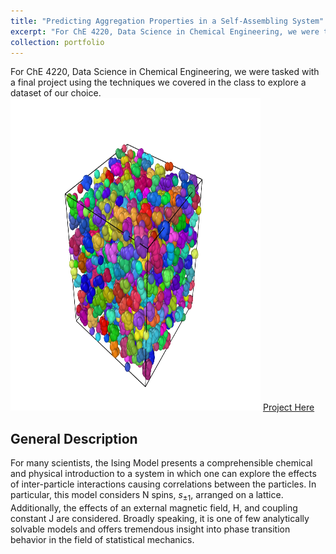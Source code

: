 ```yaml
---
title: "Predicting Aggregation Properties in a Self-Assembling System"
excerpt: "For ChE 4220, Data Science in Chemical Engineering, we were tasked with a final project using the techniques we covered in the class to explore a dataset of our choice." 
collection: portfolio
---
```


For ChE 4220, Data Science in Chemical Engineering, we were tasked with a final project using the techniques we covered in the class to explore a dataset of our choice.
<img src="https://github.com/mohan-s1/lammps_work/blob/c8c1174b86ee4c44759bd8e5f8567bdc88fd89ec/cluster.png" alt="Cluster" width="400" 
     height="500"> 
[Project Here](https://github.com/mohan-s1/lammps_work/blob/9793506a89e6bf689115417e5d5304fb69332e11/che_for_ds_final_project.ipynb)

## General Description 

For many scientists, the Ising Model presents a comprehensible chemical and physical introduction to a system in which one can explore the effects of inter-particle interactions causing correlations between the particles. In particular, this model considers N spins, $s_{\pm 1}$, arranged on a lattice. Additionally, the effects of an external magnetic field, H, and coupling constant J are considered. Broadly speaking, it is one of few analytically solvable models and offers tremendous insight into phase transition behavior in the field of statistical mechanics.

